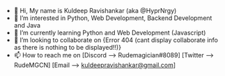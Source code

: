 - 👋 Hi, My name is Kuldeep Ravishankar (aka @HyprNrgy)
- 👀 I’m interested in Python, Web Development, Backend Development and Java
- 🌱 I’m currently learning Python and Web Development (Javascript)
- 💞️ I’m looking to collaborate on {Error 404 (cant display collaborate info as there is nothing to be displayed!!)}
- 📫 How to reach me on [Discord --> Rudemagician#8089] [Twitter --> RudeMGCN] [Email --> kuldeepravishankar@gmail.com] 

<!---
HyprNrgy/HyprNrgy is a ✨ special ✨ repository because its `README.md` (this file) appears on your GitHub profile.
You can click the Preview link to take a look at your changes.
--->
